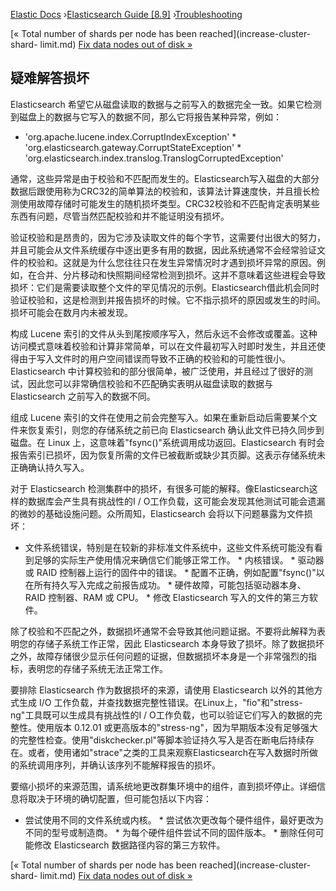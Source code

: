

[Elastic Docs](/guide/) ›[Elasticsearch Guide [8.9]](index.md)
›[Troubleshooting](troubleshooting.md)

[« Total number of shards per node has been reached](increase-cluster-shard-
limit.md) [Fix data nodes out of disk »](fix-data-node-out-of-disk.md)

## 疑难解答损坏

Elasticsearch 希望它从磁盘读取的数据与之前写入的数据完全一致。如果它检测到磁盘上的数据与它写入的数据不同，那么它将报告某种异常，例如：

* 'org.apache.lucene.index.CorruptIndexException' * 'org.elasticsearch.gateway.CorruptStateException' * 'org.elasticsearch.index.translog.TranslogCorruptedException'

通常，这些异常是由于校验和不匹配而发生的。Elasticsearch写入磁盘的大部分数据后跟使用称为CRC32的简单算法的校验和，该算法计算速度快，并且擅长检测使用故障存储时可能发生的随机损坏类型。CRC32校验和不匹配肯定表明某些东西有问题，尽管当然匹配校验和并不能证明没有损坏。

验证校验和是昂贵的，因为它涉及读取文件的每个字节，这需要付出很大的努力，并且可能会从文件系统缓存中逐出更多有用的数据，因此系统通常不会经常验证文件的校验和。这就是为什么您往往只在发生异常情况时才遇到损坏异常的原因。例如，在合并、分片移动和快照期间经常检测到损坏。这并不意味着这些进程会导致损坏：它们是需要读取整个文件的罕见情况的示例。Elasticsearch借此机会同时验证校验和，这是检测到并报告损坏的时候。它不指示损坏的原因或发生的时间。损坏可能会在数月内未被发现。

构成 Lucene 索引的文件从头到尾按顺序写入，然后永远不会修改或覆盖。这种访问模式意味着校验和计算非常简单，可以在文件最初写入时即时发生，并且还使得由于写入文件时的用户空间错误而导致不正确的校验和的可能性很小。Elasticsearch 中计算校验和的部分很简单，被广泛使用，并且经过了很好的测试，因此您可以非常确信校验和不匹配确实表明从磁盘读取的数据与 Elasticsearch 之前写入的数据不同。

组成 Lucene 索引的文件在使用之前会完整写入。如果在重新启动后需要某个文件来恢复索引，则您的存储系统之前已向 Elasticsearch 确认此文件已持久同步到磁盘。在 Linux 上，这意味着"fsync()"系统调用成功返回。Elasticsearch 有时会报告索引已损坏，因为恢复所需的文件已被截断或缺少其页脚。这表示存储系统未正确确认持久写入。

对于 Elasticsearch 检测集群中的损坏，有很多可能的解释。像Elasticsearch这样的数据库会产生具有挑战性的I / O工作负载，这可能会发现其他测试可能会遗漏的微妙的基础设施问题。众所周知，Elasticsearch 会将以下问题暴露为文件损坏：

* 文件系统错误，特别是在较新的非标准文件系统中，这些文件系统可能没有看到足够的实际生产使用情况来确信它们能够正常工作。  * 内核错误。  * 驱动器或 RAID 控制器上运行的固件中的错误。  * 配置不正确，例如配置"fsync()"以在所有持久写入完成之前报告成功。  * 硬件故障，可能包括驱动器本身、RAID 控制器、RAM 或 CPU。  * 修改 Elasticsearch 写入的文件的第三方软件。

除了校验和不匹配之外，数据损坏通常不会导致其他问题证据。不要将此解释为表明您的存储子系统工作正常，因此 Elasticsearch 本身导致了损坏。除了数据损坏之外，故障存储很少显示任何问题的证据，但数据损坏本身是一个非常强烈的指标，表明您的存储子系统无法正常工作。

要排除 Elasticsearch 作为数据损坏的来源，请使用 Elasticsearch 以外的其他方式生成 I/O 工作负载，并查找数据完整性错误。在Linux上，"fio"和"stress-ng"工具既可以生成具有挑战性的I / O工作负载，也可以验证它们写入的数据的完整性。使用版本 0.12.01 或更高版本的"stress-ng"，因为早期版本没有足够强大的完整性检查。使用"diskchecker.pl"等脚本验证持久写入是否在断电后持续存在。或者，使用诸如"strace"之类的工具来观察Elasticsearch在写入数据时所做的系统调用序列，并确认该序列不能解释报告的损坏。

要缩小损坏的来源范围，请系统地更改群集环境中的组件，直到损坏停止。详细信息将取决于环境的确切配置，但可能包括以下内容：

* 尝试使用不同的文件系统或内核。  * 尝试依次更改每个硬件组件，最好更改为不同的型号或制造商。  * 为每个硬件组件尝试不同的固件版本。  * 删除任何可能修改 Elasticsearch 数据路径内容的第三方软件。

[« Total number of shards per node has been reached](increase-cluster-shard-
limit.md) [Fix data nodes out of disk »](fix-data-node-out-of-disk.md)
